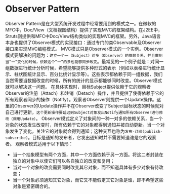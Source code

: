 # Observer Pattern
Observer Pattern是在大型系统开发过程中经常要用到的模式之一。在微软的MFC中，Doc/View（文档视图结构）提供了实现MVC的框架结构。在J2EE中，Struts则提供和MFC中Doc/View结构类似的实现MVC的框架。另外，Java语言本身也提供了Observer模式的实现接口：通过专门的类Observable及Observer接口来实现MVC编程模式。
MVC模式只是Observer模式的一个实例。Observer模式要解决的问题为：`建立一个一（Subject）对多（Observer）的依赖关系，并且做到当“一”变化的时候，依赖这个“一”的多也能够同步改变`。最常见的一个例子就是：对同一组数据进行统计分析时候，希望能够提供多种形式的表示（例如以表格进行统计显示、柱状图统计显示、百分比统计显示等）。这些表示都依赖于同一组数据，我们当然需要当数据改变的时候，所有的统计的显示都能够同时改变。Observer模式就可以解决这一问题。
在具体实现时，目标Subject提供依赖于它的观察者Observer的注册（Attach）和注销（Detach）操作，并且提供了使得依赖于它的所有观察者同步的操作（Notify）。观察者Observer则提供一个Update操作。这里的Observer的Update操作并不在Observer改变了Subject目标状态的时候就对自己进行更新，`这个更新操作要延迟到Subject对象发出Notify通知所有Observer进行修改（调用Update）`。
Observer模式定义了对象间的一种一对多的依赖关系，当一个对象的状态发生改变时，所有依赖于它的对象都得到通知并被自动更新。当一个对象发生了变化，关注它的对象就会得到通知；这种交互也称为`发布-订阅(publish-subscribe)`。目标是通知的发布者，它发出通知时并不需要知道谁是它的观察者。
观察者模式适用于以下情形：
- 当一个抽象模型有两个方面，其中一个方面依赖于另一方面。将这二者封装在独立的对象中以使它们可以各自独立的改变和复用；
- 当对一个对象的改变需要同时改变其它对象，而不知道具体有多少对象有待改变；
- 当一个对象必须通知其它对象，而它又不能假定其它对象是谁，即不希望这些对象是紧密耦合的。
